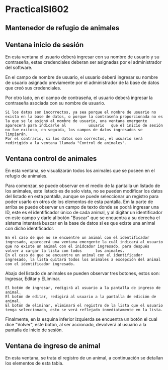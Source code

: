 # PracticaISI602
## Mantenedor de refugio de animales

## Ventana inicio de sesión

  En esta ventana el usuario deberá ingresar con su nombre de usuario y su contraseña, estas credenciales deberan ser asignadas por el administrador del software.

  En el campo de nombre de usuario, el usuario deberá ingresar su nombre de usuario asignado previamente por el administrador de la base de datos que creó sus credenciales.
  
  Por otro lado, en el campo de contraseña, el usuario deberá ingresar la contraseña asociada con su nombre de usuario.

    Si los datos son incorrectos, ya sea porque el nombre de usuario no exista en la base de datos, o porque la contraseña proporcionada no es la que se le asignó al nombre de usuario, una ventana emergente aparecerá para indicarle al          usuario   que el inicio de sesión no fue exitoso, en seguida, los campos de datos ingresados se limpiarán.
    Por el contrario, si los datos son correctos, el usuario será redirigido a la ventana llamada "Control de animales".

## Ventana control de animales

  En esta ventana, se visualizarán todos los animales que se poseen en el refugio de animales. 

  Para comenzar, se puede observar en el medio de la pantalla un listado de los animales, este listado es de solo vista, no se pueden modificar los datos del listado en esta pantalla, aunque se puede seleccionar un registro para poder         usarlo en otros de los elementos de esta pantalla.
  Em la parte de arriba se puede observar un campo de texto donde se podrá ingresar una ID, este es el identificador único de cada animal, y al digitar un identificador en este campo y darle al botón "Buscar" que se encuentra a su derecha     el sistema intentará buscar en la base de datos si es que existe una animal con dicho identificador.

    En el caso de que no se encuentre un animal con el identificador ingresado, aparecerá una ventana emergente la cuál indicará al usuario que no existe un animal con el inidcador ingresado, para después volver a cargar la lista con todos      los animales.
    En el caso de que se encuentre un animal con el identificador ingresado, la lista quitará todos los animales a excepción del animal con el identificador ingresado.
    
  Abajo del listado de animales se pueden observar tres botones, estos son: Ingresar, Editar y ELiminar.

    El botón de ingresar, redigirá al usuario a la pantalla de ingreso de animal.
    El botón de editar, redigirá al usuario a la pantalla de edición de animal.
    El botón de eliminar, eliminará el registro de la lista que el usuario tenga seleccionado, esto se verá reflejado inmediatamente en la lista. 

  Finalmente, en la esquina inferior izquierda se encuentra un botón el cual dice "Volver", este botón, al ser accionado, devolverá al usuario a la pantalla de inicio de sesión.

## Ventana de ingreso de animal
  
  En esta ventana, se trata el registro de un animal, a continuación se detallan los elementos de esta tabla.









